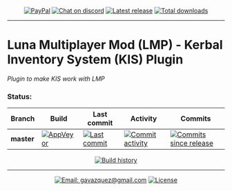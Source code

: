 <p align="center">
    <a href="https://paypal.me/gavazquez"><img src="https://img.shields.io/badge/paypal-donate-yellow.svg?style=flat&logo=paypal" alt="PayPal"/></a>
    <a href="https://discord.gg/wKVMhWQ"><img src="https://img.shields.io/discord/378456662392045571.svg?style=flat&logo=discord&label=discord" alt="Chat on discord"/></a>
    <a href="../../releases"><img src="https://img.shields.io/github/release/lunamultiplayer/lmpkisplugin.svg?style=flat&logo=github&logoColor=white" alt="Latest release" /></a>
    <a href="../../releases"><img src="https://img.shields.io/github/downloads/lunamultiplayer/lmpkisplugin/total.svg?style=flat&logo=github&logoColor=white" alt="Total downloads" /></a>
</p>

---

# Luna Multiplayer Mod (LMP) - Kerbal Inventory System (KIS) Plugin

*Plugin to make KIS work with LMP*

### Status:

|   Branch   |   Build  | Last commit  |   Activity    |    Commits    |
| ---------- | -------- | ------------ | ------------- | ------------- |
| **master** |[![AppVeyor](https://img.shields.io/appveyor/ci/gavazquez/lmpkisplugin/master.svg?style=flat&logo=appveyor)](https://ci.appveyor.com/project/gavazquez/lmpkisplugin/branch/master) | [![Last commit](https://img.shields.io/github/last-commit/lunamultiplayer/lmpkisplugin/master.svg?style=flat&logo=github&logoColor=white)](../../commits/master) | [![Commit activity](https://img.shields.io/github/commit-activity/y/lunamultiplayer/lmpkisplugin.svg?style=flat&logo=github&logoColor=white)](../../commits/master) | [![Commits since release](https://img.shields.io/github/commits-since/lunamultiplayer/lmpkisplugin/latest.svg?style=flat&logo=github&logoColor=white)](../../commits/master)

<p align="center">
    <a href="https://ci.appveyor.com/project/gavazquez/lunamultiplayer/history"><img src="https://buildstats.info/appveyor/chart/gavazquez/lunamultiplayer?buildCount=100" alt="Build history"/></a>
</p>

---

<p align="center">
  <a href="mailto:gavazquez@gmail.com"><img src="https://img.shields.io/badge/email-gavazquez@gmail.com-blue.svg?style=flat" alt="Email: gavazquez@gmail.com" /></a>
  <a href="./LICENSE"><img src="https://img.shields.io/github/license/lunamultiplayer/LunaMultiPlayer.svg" alt="License" /></a>
</p>
